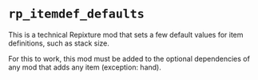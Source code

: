 # `rp_itemdef_defaults`

This is a technical Repixture mod that sets a few default values for item
definitions, such as stack size.

For this to work, this mod must be added to the optional dependencies of any
mod that adds any item (exception: hand).
